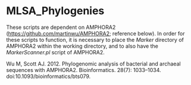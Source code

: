 # MLSA_Phylogenies

These scripts are dependent on AMPHORA2 (https://github.com/martinwu/AMPHORA2; reference below). In order for these scripts to function, it is necessary to place the *Marker* directory of AMPHORA2 within the working directory, and to also have the *MarkerScanner.pl* script of AMPHORA2.

Wu M, Scott AJ. 2012. Phylogenomic analysis of bacterial and archaeal sequences with AMPHORA2. Bioinformatics. 28(7): 1033–1034. doi:10.1093/bioinformatics/bts079.
